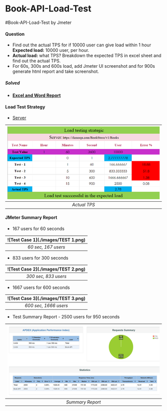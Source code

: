 # Book-API-Load-Test
#Book-API-Load-Test by Jmeter
#### **Question**

- Find out the actual TPS for if 10000 user can give load within 1 hour **Expected load:** 10000 user, per hour.
- **Actual load:** what TPS? Breakdown the expected TPS in excel sheet and find out the actual TPS.
- For 60s, 300s and 600s load, add Jmeter UI screenshot and for 900s generate html report and take screenshot.

##### **Solved**

- #### [**Excel and Word Report**](https://github.com/Tonmoy61/Book-API-Load-Test/tree/main/resources)

#### **Load Test Strategy**

- [Server](https://demoqa.com/BookStore/v1/Books)

| ![TPS Report](./images/TPS_REPORT.png) |
| :------------------------------------: |
|              _Actual TPS_              |

#### **JMeter Summary Report**

- 167 users for 60 seconds

| ![Test Case 1](./images/TEST 1.png) |
| :----------------------------------: |
|         _60 sec, 167 users_          |

- 833 users for 300 seconds

| ![Test Case 2](./images/TEST 2.png) |
| :----------------------------------: |
|         _300 sec, 833 users_         |

- 1667 users for 600 seconds

| ![Test Case 3](./images/TEST 3.png) |
| :----------------------------------: |
|        _600 sec, 1666 users_         |


- Test Summary Report - 2500 users for 950 seconds

| ![Test Summary Report](./images/REPORT.png) |
| :------------------------------------------: |
|               _Summary Report_               |
